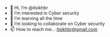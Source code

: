 - 👋 Hi, I’m @itsikhbr
- 👀 I’m interested in Cyber security
- 🌱 I’m learning all the time
- 💞️ I’m looking to collaborate on Cyber security
- 📫 How to reach me... itsikhbr@gmail.com

<!---
itsikhbr/itsikhbr is a ✨ special ✨ repository because its `README.md` (this file) appears on your GitHub profile.
You can click the Preview link to take a look at your changes.
--->
